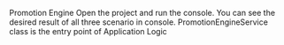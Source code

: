 Promotion Engine
Open the project and run the console.
You can see the desired result of all three scenario in console.
PromotionEngineService class is the entry point of Application Logic

